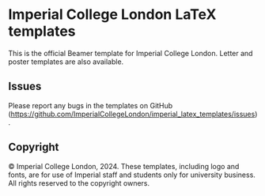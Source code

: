 # Imperial College London LaTeX templates

This is the official Beamer template for Imperial
College London. Letter and poster templates are also available.

## Issues

Please report any bugs in the templates on GitHub (https://github.com/ImperialCollegeLondon/imperial_latex_templates/issues).

## Copyright

© Imperial College London, 2024. These templates, including logo and fonts, are 
for use of Imperial staff and students only for university business. All rights 
reserved to the copyright owners.